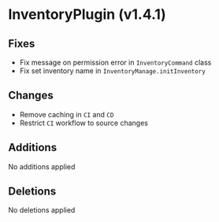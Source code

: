 # InventoryPlugin (v1.4.1)

## Fixes

 - Fix message on permission error in `InventoryCommand` class
 - Fix set inventory name in `InventoryManage.initInventory`

## Changes

 - Remove caching in `CI` and `CD`
 - Restrict `CI` workflow to source changes

## Additions

No additions applied

## Deletions

No deletions applied